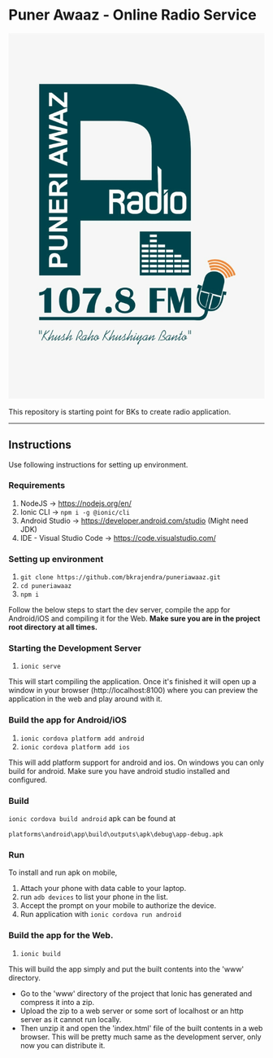 # Puner Awaaz - Online Radio Service

![image info](./raw/logo.jpg)

This repository is starting point for BKs to create radio application.

---

## Instructions

Use following instructions for setting up environment.

### Requirements

1. NodeJS -> https://nodejs.org/en/
2. Ionic CLI -> `npm i -g @ionic/cli`
3. Android Studio -> https://developer.android.com/studio (Might need JDK)
4. IDE - Visual Studio Code -> https://code.visualstudio.com/

### Setting up environment

1. `git clone https://github.com/bkrajendra/puneriawaaz.git`
2. `cd puneriawaaz`
3. `npm i`

Follow the below steps to start the dev server, compile the app for Android/iOS 
and compiling it for the Web.
**Make sure you are in the project **root** directory at all times.**

### Starting the Development Server

1. `ionic serve`

This will start compiling the application. Once it's finished it will open
up a window in your browser (http://localhost:8100) where you can preview
the application in the web and play around with it.

### Build the app for Android/iOS

1. `ionic cordova platform add android`
2. `ionic cordova platform add ios`

This will add platform support for android and ios. On windows you can only build for android.
Make sure you have android studio installed and configured.

### Build
`ionic cordova build android`
apk can be found at 
```
platforms\android\app\build\outputs\apk\debug\app-debug.apk 
```


### Run
To install and run apk on mobile, 
1. Attach your phone with data cable to your laptop.
2. run `adb devices` to list your phone in the list.
3. Accept the prompt on your mobile to authorize the device.
4. Run application with `ionic cordova run android`

### Build the app for the Web.

1. `ionic build`

This will build the app simply and put the built contents into the 'www' directory.

* Go to the 'www' directory of the project that Ionic has generated and compress it into a zip.
* Upload the zip to a web server or some sort of localhost or an http server as it cannot run locally.
* Then unzip it and open the 'index.html' file of the built contents in a web browser.
This will be pretty much same as the development server, only now you can distribute it.